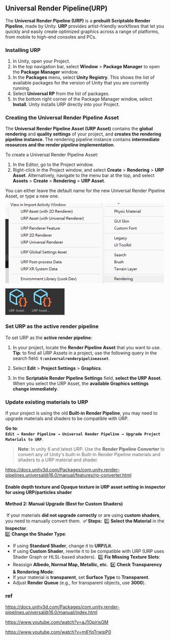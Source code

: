 ## Universal Render Pipeline(URP) 
The **Universal Render Pipeline (URP)** is a **prebuilt Scriptable Render Pipeline**, made by Unity. **URP** provides artist-friendly workflows that let you quickly and easily create optimized graphics across a range of platforms, from mobile to high-end consoles and PCs.

### Installing URP

1.  In Unity, open your Project.
2.  In the top navigation bar, select **Window** > **Package Manager** to open the **Package Manager** window.
3.  In the **Packages** menu, select **Unity Registry**. This shows the list of available packages for the version of Unity that you are currently running.
4.  Select **Universal RP** from the list of packages.
5.  In the bottom right corner of the Package Manager window, select **Install**. Unity installs URP directly into your Project.


### Creating the Universal Render Pipeline Asset

The **Universal Render Pipeline Asset (URP Asset)** contains the **global rendering** and **quality settings** of your project, and **creates the rendering pipeline instance**. The rendering pipeline instance contains **intermediate resources and the render pipeline implementation**.

To create a Universal Render Pipeline Asset:

1.  In the Editor, go to the Project window.
2.  Right-click in the Project window, and select **Create** > **Rendering** > **URP Asset**. Alternatively, navigate to the menu bar at the top, and select **Assets** > **Create** > **Rendering** > **URP Asset**.

You can either leave the default name for the new Universal Render Pipeline Asset, or type a new one.

![](./img/URP2.png)

![](./img/URP1.png)
### Set URP as the active render pipeline

To set URP as the **active render pipeline**:

1.  In your project, locate the **Render Pipeline Asset** that you want to use.  
    **Tip**: to find all URP Assets in a project, use the following query in the search field: **`t:universalrenderpipelineasset`**.
    
2.  Select **Edit** > **Project Settings** > **Graphics**.
    
3.  In the **Scriptable Render Pipeline Settings** field, **select the URP Asset**. When you select the URP Asset, the **available Graphics settings change immediately**.


### Update existing materials to URP
If your project is using the old **Built-in Render Pipeline**, you may need to upgrade materials and shaders to be compatible with URP.

**Go to**: \
**`Edit → Render Pipeline → Universal Render Pipeline → Upgrade Project Materials to URP`**.


> **Note**: In unity 6 and latest URP. Use the **Render Pipeline Converter** to convert any of Unity's built-in Built-In Render Pipeline materials and shaders to a URP material and shader.

https://docs.unity3d.com/Packages/com.unity.render-pipelines.universal@16.0/manual/features/rp-converter.html

#### Enable depth texture and Opaque texture in URP asset setting in inspector for using **URP/particles shader**

#### **Method 2: Manual Upgrade (Best for Custom Shaders)**
​
If your materials **did not upgrade correctly** or are using **custom shaders**, you need to manually convert them.
​
**✅ Steps:**
​
1️⃣ **Select the Material** in the **Inspector**.  
2️⃣ **Change the Shader Type**:
​
-   If using **Standard Shader**, change it to **URP/Lit**.
-   If using **Custom Shader**, rewrite it to be compatible with URP (URP uses Shader Graph or HLSL-based shaders).
​
3️⃣ **Fix Missing Texture Slots**:
​
-   Reassign **Albedo, Normal Map, Metallic, etc.**
​
4️⃣ **Check Transparency & Rendering Mode**:
​
-   If your material is **transparent**, set **Surface Type** to **Transparent**.
-   Adjust **Render Queue** (e.g., for transparent objects, use **3000**).


### ref
https://docs.unity3d.com/Packages/com.unity.render-pipelines.universal@16.0/manual/index.html

https://www.youtube.com/watch?v=aJ1OpirisGM

https://www.youtube.com/watch?v=m6YqTrwjpP0

